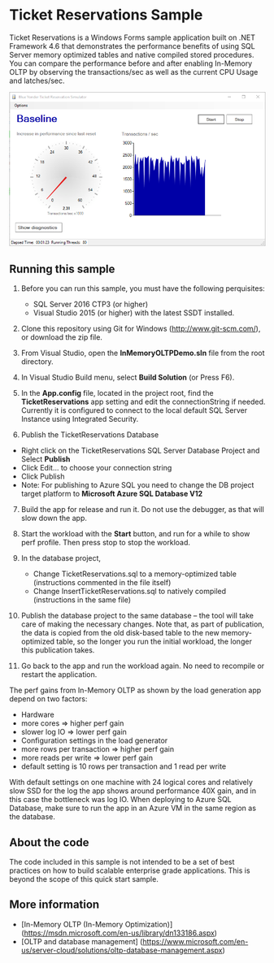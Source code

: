# Ticket Reservations Sample

Ticket Reservations is a Windows Forms sample application built on .NET Framework 4.6 that demonstrates the performance benefits of using SQL Server memory optimized tables and native compiled stored procedures. You can compare the performance before and after enabling In-Memory OLTP by observing the transactions/sec as well as the current CPU Usage and latches/sec.

![Alt text](Screenshots/1.png "Ticket Reservations")

## Running this sample
1. Before you can run this sample, you must have the following perquisites:
	- SQL Server 2016 CTP3 (or higher)
	- Visual Studio 2015 (or higher) with the latest SSDT installed.

2. Clone this repository using Git for Windows (http://www.git-scm.com/), or download the zip file.

3. From Visual Studio, open the **InMemoryOLTPDemo.sln** file from the root directory.

4. In Visual Studio Build menu, select **Build Solution** (or Press F6).

5. In the **App.config** file, located in the project root, find the **TicketReservations** app setting and edit the connectionString if needed. Currently it is configured to connect to the local default SQL Server Instance using Integrated Security.

6. Publish the TicketReservations Database
  - Right click on the TicketReservations SQL Server Database Project and Select **Publish**
  - Click Edit... to choose your connection string
  - Click Publish
  - Note: For publishing to Azure SQL you need to change the DB project target platform to **Microsoft Azure SQL Database V12**

7. Build the app for release and run it. Do not use the debugger, as that will slow down the app.

8. Start the workload with the **Start** button, and run for a while to show perf profile. Then press stop to stop the workload.

9. In the database project,
	- Change TicketReservations.sql to a memory-optimized table (instructions commented in the file itself)
	- Change InsertTicketReservations.sql to natively compiled (instructions in the same file)

10. Publish the database project to the same database – the tool will take care of making the necessary changes.
		Note that, as part of publication, the data is copied from the old disk-based table to the new memory-optimized table, so the longer you run the initial workload, the longer this publication takes.

11. Go back to the app and run the workload again. No need to recompile or restart the application.

The perf gains from In-Memory OLTP as shown by the load generation app depend on two factors:
-	Hardware
  -	more cores => higher perf gain
  -	slower log IO => lower perf gain
-	Configuration settings in the load generator
  -	more rows per transaction => higher perf gain
  -	more reads per write => lower perf gain
  -	default setting is 10 rows per transaction and 1 read per write

With default settings on one machine with 24 logical cores and relatively slow SSD for the log the app shows around performance 40X gain, and in this case the bottleneck was log IO.
When deploying to Azure SQL Database, make sure to run the app in an Azure VM in the same region as the database.

## About the code
The code included in this sample is not intended to be a set of best practices on how to build scalable enterprise grade applications. This is beyond the scope of this quick start sample.

## More information
- [In-Memory OLTP (In-Memory Optimization)] (https://msdn.microsoft.com/en-us/library/dn133186.aspx)
- [OLTP and database management] (https://www.microsoft.com/en-us/server-cloud/solutions/oltp-database-management.aspx)
